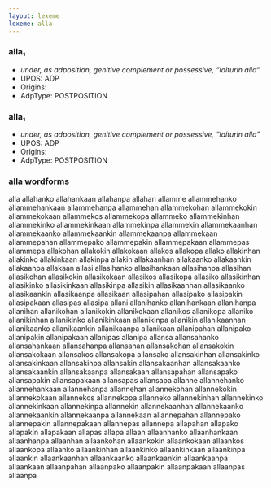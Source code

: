 ```yaml
---
layout: lexeme
lexeme: alla
---
```


###  alla₁

* _under, as adposition, genitive complement or possessive, “laiturin alla“_
* UPOS:  ADP
* Origins: 
* AdpType:  POSTPOSITION


###  alla₁

* _under, as adposition, genitive complement or possessive, “laiturin alla”_
* UPOS:  ADP
* Origins: 
* AdpType:  POSTPOSITION


### alla wordforms

alla
allahanko
allahankaan
allahanpa
allahan
allamme
allammehanko
allammehankaan
allammehanpa
allammehan
allammekohan
allammekokin
allammekokaan
allammekos
allammekopa
allammeko
allammekinhan
allammekinko
allammekinkaan
allammekinpa
allammekin
allammekaanhan
allammekaanko
allammekaankin
allammekaanpa
allammekaan
allammepahan
allammepako
allammepakin
allammepakaan
allammepas
allammepa
allakohan
allakokin
allakokaan
allakos
allakopa
allako
allakinhan
allakinko
allakinkaan
allakinpa
allakin
allakaanhan
allakaanko
allakaankin
allakaanpa
allakaan
allasi
allasihanko
allasihankaan
allasihanpa
allasihan
allasikohan
allasikokin
allasikokaan
allasikos
allasikopa
allasiko
allasikinhan
allasikinko
allasikinkaan
allasikinpa
allasikin
allasikaanhan
allasikaanko
allasikaankin
allasikaanpa
allasikaan
allasipahan
allasipako
allasipakin
allasipakaan
allasipas
allasipa
allani
allanihanko
allanihankaan
allanihanpa
allanihan
allanikohan
allanikokin
allanikokaan
allanikos
allanikopa
allaniko
allanikinhan
allanikinko
allanikinkaan
allanikinpa
allanikin
allanikaanhan
allanikaanko
allanikaankin
allanikaanpa
allanikaan
allanipahan
allanipako
allanipakin
allanipakaan
allanipas
allanipa
allansa
allansahanko
allansahankaan
allansahanpa
allansahan
allansakohan
allansakokin
allansakokaan
allansakos
allansakopa
allansako
allansakinhan
allansakinko
allansakinkaan
allansakinpa
allansakin
allansakaanhan
allansakaanko
allansakaankin
allansakaanpa
allansakaan
allansapahan
allansapako
allansapakin
allansapakaan
allansapas
allansapa
allanne
allannehanko
allannehankaan
allannehanpa
allannehan
allannekohan
allannekokin
allannekokaan
allannekos
allannekopa
allanneko
allannekinhan
allannekinko
allannekinkaan
allannekinpa
allannekin
allannekaanhan
allannekaanko
allannekaankin
allannekaanpa
allannekaan
allannepahan
allannepako
allannepakin
allannepakaan
allannepas
allannepa
allapahan
allapako
allapakin
allapakaan
allapas
allapa
allaan
allaanhanko
allaanhankaan
allaanhanpa
allaanhan
allaankohan
allaankokin
allaankokaan
allaankos
allaankopa
allaanko
allaankinhan
allaankinko
allaankinkaan
allaankinpa
allaankin
allaankaanhan
allaankaanko
allaankaankin
allaankaanpa
allaankaan
allaanpahan
allaanpako
allaanpakin
allaanpakaan
allaanpas
allaanpa


